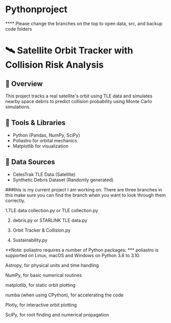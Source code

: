 # Pythonproject
**** Please change the branches on the top to open data, src, and backup code folders

# 🛰 Satellite Orbit Tracker with Collision Risk Analysis  

## 🌟 Overview
This project tracks a real satellite's orbit using TLE data and simulates nearby space debris to predict collision probability using Monte Carlo simulations.

## 🔧 Tools & Libraries  
- Python (Pandas, NumPy, SciPy)  
- Poliastro for orbital mechanics  
- Matplotlib for visualization  

## 📁 Data Sources  
- CelesTrak TLE Data (Satellite)
- Synthetic Debris Dataset (Randomly generated)

###this is my current project I am working on. There are three branches in this make sure you can find the branch when you want to look through them correctly.

1.TLE data collection.py or TLE collection.py

2. debris.py or STARLINK TLE data.py
   
3. Orbit Tracker & Collision.py
   
4. Sustainability.py


**Note: poliastro requires a number of Python packages:
*** poliastro is supported on Linux, macOS and Windows on Python 3.8 to 3.10.

Astropy, for physical units and time handling

NumPy, for basic numerical routines

matplotlib, for static orbit plotting

numba (when using CPython), for accelerating the code

Plotly, for interactive orbit plotting

SciPy, for root finding and numerical propagation

